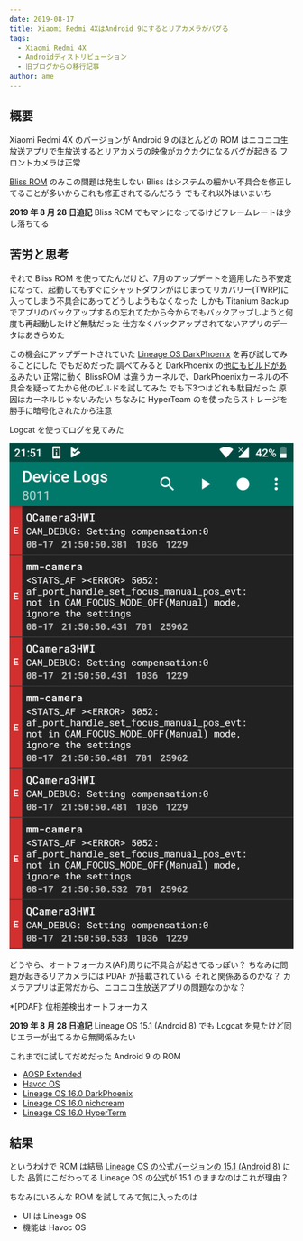 ```yaml
---
date: 2019-08-17
title: Xiaomi Redmi 4XはAndroid 9にするとリアカメラがバグる
tags:
  - Xiaomi Redmi 4X
  - Androidディストリビューション
  - 旧ブログからの移行記事
author: ame
---
```

## 概要

Xiaomi Redmi 4X のバージョンが Android 9 のほとんどの ROM はニコニコ生放送アプリで生放送するとリアカメラの映像がカクカクになるバグが起きる
フロントカメラは正常

[Bliss ROM](https://forum.xda-developers.com/xiaomi-redmi-4x/development/rom-blissrom-v11-4-t3893387) のみこの問題は発生しない
Bliss はシステムの細かい不具合を修正してることが多いからこれも修正されてるんだろう
でもそれ以外はいまいち

**2019 年 8 月 28 日追記**
Bliss ROM でもマシになってるけどフレームレートは少し落ちてる

## 苦労と思考

それで Bliss ROM を使ってたんだけど、7月のアップデートを適用したら不安定になって、起動してもすぐにシャットダウンがはじまってリカバリー(TWRP)に入ってしまう不具合にあってどうしようもなくなった
しかも Titanium Backup でアプリのバックアップするの忘れてたから今からでもバックアップしようと何度も再起動したけど無駄だった
仕方なくバックアップされてないアプリのデータはあきらめた

この機会にアップデートされていた [Lineage OS DarkPhoenix](https://forum.xda-developers.com/xiaomi-redmi-4x/development/rom-lineageos-16-0-darkphoenix-t3921669) を再び試してみることにした
でもだめだった
調べてみると DarkPhoenix の[他にもビルドがある](https://forum.xda-developers.com/showpost.php?p=80015027&postcount=458)みたい
正常に動く BlissROM は違うカーネルで、DarkPhoenixカーネルの不具合を疑ってたから他のビルドを試してみた
でも下3つはどれも駄目だった
原因はカーネルじゃないみたい
ちなみに HyperTeam のを使ったらストレージを勝手に暗号化されたから注意

Logcat を使ってログを見てみた

![Logcatのスクリーンショット](./Screenshot_20190817-215101_Logcat_Reader.png)

どうやら、オートフォーカス(AF)周りに不具合が起きてるっぽい？
ちなみに問題が起きるリアカメラには PDAF が搭載されている
それと関係あるのかな？
カメラアプリは正常だから、ニコニコ生放送アプリの問題なのかな？

*[PDAF]: 位相差検出オートフォーカス

**2019 年 8 月 28 日追記**
Lineage OS 15.1 (Android 8) でも Logcat を見たけど同じエラーが出てるから無関係みたい

これまでに試してだめだった Android 9 の ROM

* [AOSP Extended](https://forum.xda-developers.com/xiaomi-redmi-4x/development/rom-aospextended-rom-v6-0-t3860268)
* [Havoc OS](https://forum.xda-developers.com/xiaomi-redmi-4x/development/rom-havoc-os-v2-3-t3908165)
* [Lineage OS 16.0 DarkPhoenix](https://forum.xda-developers.com/xiaomi-redmi-4x/development/rom-lineageos-16-0-darkphoenix-t3921669)
* [Lineage OS 16.0 nichcream](https://forum.xda-developers.com/showpost.php?p=80015027&postcount=458)
* [Lineage OS 16.0 HyperTerm](https://forum.xda-developers.com/showpost.php?p=80015027&postcount=458)

## 結果

というわけで ROM は結局 [Lineage OS の公式バージョンの 15.1 (Android 8)](https://forum.xda-developers.com/xiaomi-redmi-4x/development/rom-2017-08-07lineage-14-1-t3653016) にした
品質にこだわってる Lineage OS の公式が 15.1 のままなのはこれが理由？

ちなみにいろんな ROM を試してみて気に入ったのは

* UI は Lineage OS
* 機能は Havoc OS
